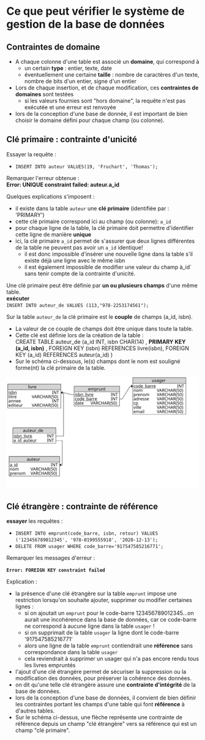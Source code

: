 # Ce que peut vérifier le système de gestion de la base de données
## Contraintes de domaine
* A chaque colonne d'une table est associé un **domaine**, qui correspond à
   * un certain **type** : entier, texte, date
   * éventuellement une certaine **taille** : nombre de caractères d'un texte, nombre de bits d'un entier, signe d'un entier
* Lors de chaque insertion, et de chaque modification, ces **contraintes de domaines** sont testées
   * si les valeurs fournies sont "hors domaine", la requête n'est pas exécutée et une erreur est renvoyée
* lors de la conception d'une base de donnée, il est important de bien choisir le domaine défini pour chaque champ (ou colonne).

## Clé primaire : contrainte d'unicité

Essayer la requête : 
* `INSERT INTO auteur VALUES(19, 'Fruchart', 'Thomas');`

Remarquer l'erreur obtenue :  
**Error: UNIQUE constraint failed: auteur.a_id**

Quelques explications s'imposent : 
* il existe dans la table `auteur` une **clé primaire** (identifiée par  : 'PRIMARY')
* cette clé primaire correspond ici au champ (ou colonne):  `a_id`
* pour chaque ligne de la table, la clé primaire doit permettre d'identifier cette ligne de manière **unique**
* ici, la clé primaire  `a_id` permet de s'assurer que deux lignes différentes de la table ne peuvent pas avoir un `a_id` identique!
   * il est donc impossible d'insérer une nouvelle ligne dans la table s'il existe déjà une ligne avec le même isbn
   * il est également impossible de modifier une valeur du champ à_id` sans tenir compte de la contrainte d'unicité.

Une clé primaire peut être définie par **un ou plusieurs champs** d'une même table.  
**exécuter**  
`INSERT INTO auteur_de VALUES (113,"978-2253174561");`


Sur la table `auteur_de` la clé primaire est le **couple** de champs (a_id, isbn).  
- La valeur de ce couple de champs doit être unique dans toute la table.
- Cette clé est définie lors de la création de la table :  
  CREATE TABLE auteur_de (a_id INT, isbn CHAR(14) , **PRIMARY KEY (a_id, isbn)** , FOREIGN KEY (isbn) REFERENCES livre(isbn), FOREIGN KEY (a_id) REFERENCES auteur(a_id) )
-   Sur le schéma ci-dessous, le(s) champs dont le nom est souligné forme(nt) la clé primaire de la table.

![structure](BIBLI-tables.svg)

## Clé étrangère : contrainte de référence
**essayer** les requêtes :

* `INSERT INTO emprunt(code_barre, isbn, retour) VALUES ('123456789012345', '978-0199555918', '2020-12-13');`
* `DELETE FROM usager WHERE code_barre='917547585216771';`

Remarquer les messages d'erreur : 

**`Error: FOREIGN KEY constraint failed`**



Explication :
* la présence d'une clé étrangère sur la table `emprunt` impose une restriction lorsqu'on souhaite ajouter, supprimer ou modifier certaines lignes :
   * si on ajoutait un `emprunt` pour le code-barre 123456789012345...on aurait une incohérence dans la base de données, car ce code-barre ne correspond à aucune ligne dans la table `usager` !
   * si on supprimait de la table `usager` la ligne dont le code-barre '917547585216771'
   * alors une ligne de la table `emprunt` contiendrait une **référence** sans correspondance dans la table `usager`
   * cela reviendrait à supprimer un usager qui n'a pas encore rendu tous les livres empruntés
* l'ajout d'une clé étrangère permet de sécuriser la suppression ou la modification des données, pour préserver la cohérence des données.
* on dit qu'une telle clé étrangère assure une **contrainte d'intégrité** de la base de données.
* lors de la conception d'une base de données, il convient de bien définir les contraintes portant les champs d'une table qui font **référence** à d'autres tables. 
* Sur le schéma ci-dessus, une flèche représente une contrainte de référence depuis un champ "clé étrangère" vers sa référence qui est un champ "clé primaire".
